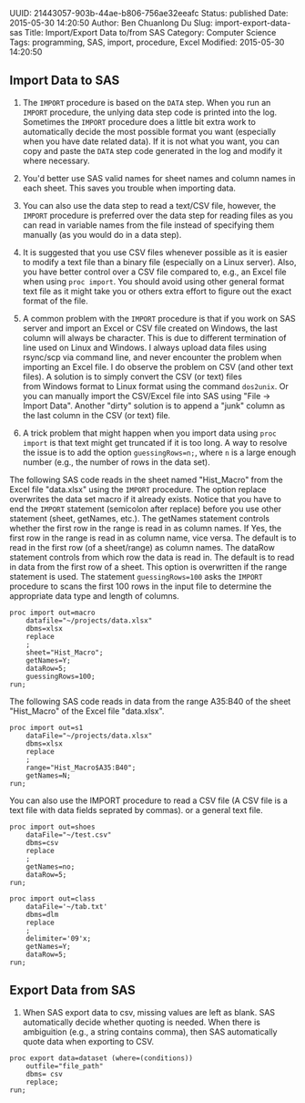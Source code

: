 UUID: 21443057-903b-44ae-b806-756ae32eeafc
Status: published
Date: 2015-05-30 14:20:50
Author: Ben Chuanlong Du
Slug: import-export-data-sas
Title: Import/Export Data to/from SAS
Category: Computer Science
Tags: programming, SAS, import, procedure, Excel
Modified: 2015-05-30 14:20:50


## Import Data to SAS

1. The `IMPORT` procedure is based on the `DATA` step.
When you run an `IMPORT` procedure, 
the unlying data step code is printed into the log.
Sometimes the `IMPORT` procedure does a little bit extra work 
to automatically decide the most possible format you want (especially when you have date related data).
If it is not what you want, 
you can copy and paste the `DATA` step code 
generated in the log and modify it where necessary.

1. You'd better use SAS valid names for sheet names and column names in each sheet. 
This saves you trouble when importing data.

2. You can also use the data step to read a text/CSV file,
however, 
the `IMPORT` procedure is preferred over the data step for reading files
as you can read in variable names from the file instead of specifying them manually 
(as you would do in a data step).

3. It is suggested that you use CSV files whenever possible
as it is easier to modify a text file than a binary file (especially on a Linux server).
Also, you have better control over a CSV file compared to, e.g., an Excel file 
when using `proc import`.
You should avoid using other general format text file 
as it might take you or others extra effort to figure out the exact format of the file.

4. A common problem with the `IMPORT` procedure is that 
if you work on SAS server and import an Excel or CSV file created on Windows, 
the last column will always be character.
This is due to different termination of line used on Linux and Windows. 
I always upload data files using rsync/scp via command line, 
and never encounter the problem when importing an Excel file.
I do observe the problem on CSV (and other text files). 
A solution is to simply convert the CSV (or text) files  
from Windows format to Linux format using the command `dos2unix`.
Or you can manually import the CSV/Excel file into SAS using "File -> Import Data".
Another "dirty" solution is to append a "junk" column as the last column in the CSV (or text) file. 

5. A trick problem that might happen when you import data using `proc import` 
is that text might get truncated if it is too long.
A way to resolve the issue is to add the option `guessingRows=n;`,
where `n` is a large enough number (e.g., the number of rows in the data set).







The following SAS code reads in the sheet named "Hist_Macro" 
from the Excel file "data.xlsx"
using the `IMPORT` procedure.
The option replace overwrites the data set macro if it already exists.
Notice that you have to end the `IMPORT` statement (semicolon after replace) 
before you use other statement (sheet, getNames, etc.).
The getNames statement controls whether the first row in the range is read in as column names.
If Yes, the first row in the range is read in as column name, vice versa.
The default is to read in the first row (of a sheet/range) as column names.
The dataRow statement controls from which row the data is read in.
The default is to read in data from the first row of a sheet.
This option is overwritten if the range statement is used.
The statement `guessingRows=100` asks the `IMPORT` procedure 
to scans the first 100 rows in the input file 
to determine the appropriate data type and length of columns.

```SAS
proc import out=macro
    datafile="~/projects/data.xlsx" 
    dbms=xlsx 
    replace
    ; 
    sheet="Hist_Macro";
    getNames=Y;
    dataRow=5;
    guessingRows=100;
run;
```

The following SAS code reads in data from the range A35:B40 
of the sheet "Hist_Macro" of the Excel file "data.xlsx". 

```SAS
proc import out=s1
    dataFile="~/projects/data.xlsx" 
    dbms=xlsx
    replace
    ;
    range="Hist_Macro$A35:B40";
    getNames=N;
run;
```

You can also use the IMPORT procedure to read a CSV file 
(A CSV file is a text file with data fields seprated by commas).
or a general text file. 

```SAS
proc import out=shoes
    dataFile="~/test.csv"
    dbms=csv
    replace
    ;
    getNames=no;
    dataRow=5;
run;
```

```SAS
proc import out=class
    dataFile='~/tab.txt'
    dbms=dlm
    replace
    ;
    delimiter='09'x;
    getNames=Y;
    dataRow=5;
run;
```

## Export Data from SAS

1. When SAS export data to csv, missing values are left as blank.
SAS automatically decide whether quoting is needed.
When there is ambiguition (e.g., a string contains comma), 
then SAS automatically quote data when exporting to CSV. 

```SAS
proc export data=dataset (where=(conditions))
    outfile="file_path"
    dbms= csv
    replace;
run;
```
